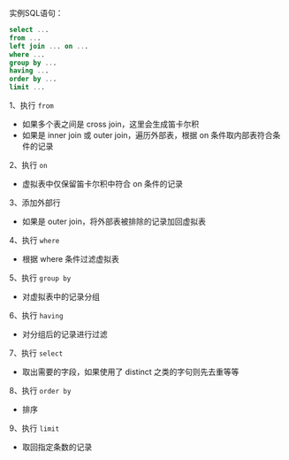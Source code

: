 实例SQL语句：
```sql
select ...
from ...
left join ... on ...
where ...
group by ...
having ...
order by ...
limit ...
```

1、执行 `from`   
- 如果多个表之间是 cross join，这里会生成笛卡尔积   
- 如果是 inner join 或 outer join，遍历外部表，根据 on 条件取内部表符合条件的记录   

2、执行 `on`   
- 虚拟表中仅保留笛卡尔积中符合 on 条件的记录   

3、添加外部行   
- 如果是 outer join，将外部表被排除的记录加回虚拟表   

4、执行 `where`   
- 根据 where 条件过滤虚拟表   

5、执行 `group by`   
- 对虚拟表中的记录分组   

6、执行 `having`   
- 对分组后的记录进行过滤   

7、执行 `select`   
- 取出需要的字段，如果使用了 distinct 之类的字句则先去重等等   

8、执行 `order by`   
- 排序   

9、执行 `limit`   
- 取回指定条数的记录   
